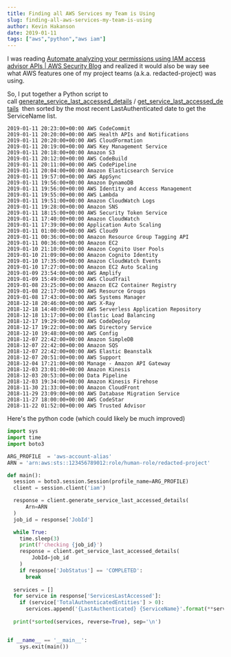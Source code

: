 ```yaml
---
title: Finding all AWS Services my Team is Using
slug: finding-all-aws-services-my-team-is-using
author: Kevin Hakanson
date: 2019-01-11
tags: ["aws","python","aws iam"]
---
```

I was reading [Automate analyzing your permissions using IAM access advisor APIs | AWS Security Blog](https://aws.amazon.com/blogs/security/automate-analyzing-permissions-using-iam-access-advisor/) and realized it would also be way see what AWS features one of my project teams (a.k.a. redacted-project) was using.

So, I put together a Python script to call [generate\_service\_last\_accessed\_details](https://boto3.amazonaws.com/v1/documentation/api/latest/reference/services/iam.html#IAM.Client.generate_service_last_accessed_details) / [get\_service\_last\_accessed\_details](https://boto3.amazonaws.com/v1/documentation/api/latest/reference/services/iam.html#IAM.Client.get_service_last_accessed_details)  then sorted by the most recent LastAuthenticated date to get the ServiceName list.

```
2019-01-11 20:23:00+00:00 AWS CodeCommit
2019-01-11 20:20:00+00:00 AWS Health APIs and Notifications
2019-01-11 20:20:00+00:00 AWS CloudFormation
2019-01-11 20:19:00+00:00 AWS Key Management Service
2019-01-11 20:18:00+00:00 Amazon S3
2019-01-11 20:12:00+00:00 AWS CodeBuild
2019-01-11 20:11:00+00:00 AWS CodePipeline
2019-01-11 20:04:00+00:00 Amazon Elasticsearch Service
2019-01-11 19:57:00+00:00 AWS AppSync
2019-01-11 19:56:00+00:00 Amazon DynamoDB
2019-01-11 19:56:00+00:00 AWS Identity and Access Management
2019-01-11 19:55:00+00:00 AWS Lambda
2019-01-11 19:51:00+00:00 Amazon CloudWatch Logs
2019-01-11 19:28:00+00:00 Amazon SNS
2019-01-11 18:15:00+00:00 AWS Security Token Service
2019-01-11 17:40:00+00:00 Amazon CloudWatch
2019-01-11 17:39:00+00:00 Application Auto Scaling
2019-01-11 01:00:00+00:00 AWS Cloud9
2019-01-11 00:36:00+00:00 Amazon Resource Group Tagging API
2019-01-11 00:36:00+00:00 Amazon EC2
2019-01-10 21:10:00+00:00 Amazon Cognito User Pools
2019-01-10 21:09:00+00:00 Amazon Cognito Identity
2019-01-10 17:35:00+00:00 Amazon CloudWatch Events
2019-01-10 17:27:00+00:00 Amazon EC2 Auto Scaling
2019-01-09 23:54:00+00:00 AWS Amplify
2019-01-09 15:49:00+00:00 AWS CloudTrail
2019-01-08 23:25:00+00:00 Amazon EC2 Container Registry
2019-01-08 22:17:00+00:00 AWS Resource Groups
2019-01-08 17:43:00+00:00 AWS Systems Manager
2018-12-18 20:46:00+00:00 AWS X-Ray
2018-12-18 14:40:00+00:00 AWS Serverless Application Repository
2018-12-18 13:17:00+00:00 Elastic Load Balancing
2018-12-17 19:29:00+00:00 AWS CodeDeploy
2018-12-17 19:22:00+00:00 AWS Directory Service
2018-12-10 19:48:00+00:00 AWS Config
2018-12-07 22:42:00+00:00 Amazon SimpleDB
2018-12-07 22:42:00+00:00 Amazon SQS
2018-12-07 22:42:00+00:00 AWS Elastic Beanstalk
2018-12-07 20:51:00+00:00 AWS Support
2018-12-04 17:21:00+00:00 Manage - Amazon API Gateway
2018-12-03 23:01:00+00:00 Amazon Kinesis
2018-12-03 20:53:00+00:00 Data Pipeline
2018-12-03 19:34:00+00:00 Amazon Kinesis Firehose
2018-11-30 21:33:00+00:00 Amazon CloudFront
2018-11-29 23:09:00+00:00 AWS Database Migration Service
2018-11-27 18:00:00+00:00 AWS CodeStar
2018-11-22 01:52:00+00:00 AWS Trusted Advisor
```

Here's the python code (which could likely be much improved)

```python
import sys
import time
import boto3

ARG_PROFILE  = 'aws-account-alias'
ARN = 'arn:aws:sts::123456789012:role/human-role/redacted-project'

def main():
  session = boto3.session.Session(profile_name=ARG_PROFILE)
  client = session.client('iam')

  response = client.generate_service_last_accessed_details(
      Arn=ARN
  )
  job_id = response['JobId']

  while True:
    time.sleep(3)
    print(f'checking {job_id}')
    response = client.get_service_last_accessed_details(
        JobId=job_id
    )
    if response['JobStatus'] == 'COMPLETED':
      break
  
  services = []
  for service in response['ServicesLastAccessed']:
    if (service['TotalAuthenticatedEntities'] > 0):
      services.append('{LastAuthenticated} {ServiceName}'.format(**service))
  
  print(*sorted(services, reverse=True), sep='\n')


if __name__ == '__main__':
    sys.exit(main())
```
